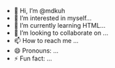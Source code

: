 - 👋 Hi, I’m @mdkuh
- 👀 I’m interested in myself...
- 🌱 I’m currently learning HTML...
- 💞️ I’m looking to collaborate on ...
- 📫 How to reach me ...
- 😄 Pronouns: ...
- ⚡ Fun fact: ...

<!---
mdkuh/mdkuh is a ✨ special ✨ repository because its `README.md` (this file) appears on your GitHub profile.
You can click the Preview link to take a look at your changes.
--->
